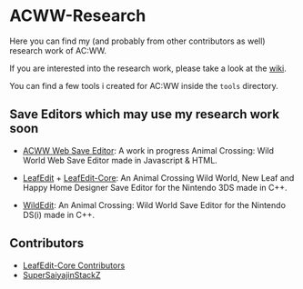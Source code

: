 # ACWW-Research
Here you can find my (and probably from other contributors as well) research work of AC:WW.

If you are interested into the research work, please take a look at the [wiki](https://github.com/SuperSaiyajinStackZ/ACWW_Research/wiki).

You can find a few tools i created for AC:WW inside the `tools` directory.

## Save Editors which may use my research work soon
- [ACWW Web Save Editor](https://github.com/Universal-Team/ACWW-Web-SaveEditor): A work in progress Animal Crossing: Wild World Web Save Editor made in Javascript & HTML.

- [LeafEdit](https://github.com/Universal-Team/LeafEdit) + [LeafEdit-Core](https://github.com/Universal-Team/LeafEdit-Core): An Animal Crossing Wild World, New Leaf and Happy Home Designer Save Editor for the Nintendo 3DS made in C++.

- [WildEdit](https://github.com/Universal-Team/LeafEdit): An Animal Crossing: Wild World Save Editor for the Nintendo DS(i) made in C++.

## Contributors
- [LeafEdit-Core Contributors](https://github.com/Universal-Team/LeafEdit-Core)
- [SuperSaiyajinStackZ](https://github.com/SuperSaiyajinStackZ)